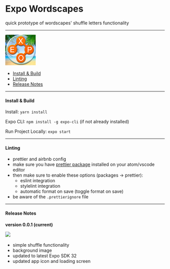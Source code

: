 # Expo Wordscapes

quick prototype of wordscapes' shuffle letters functionality

---

<p align="left">
  <img src="assets/icon.png?raw=true" width="96" />
</p>


- [Install & Build](#install--build)
- [Linting](#linting)
- [Release Notes](#release-notes)

---

#### Install & Build

Install: `yarn install`

Expo CLI: `npm install -g expo-cli` (if not already installed)

Run Project Locally: `expo start`

---

#### Linting

- prettier and airbnb config
- make sure you have [prettier package](https://atom.io/packages/prettier-atom) installed on your atom/vscode editor
- then make sure to enable these options (packages → prettier):
  - eslint integration
  - stylelint integration
  - automatic format on save (toggle format on save)
- be aware of the `.prettierignore` file

---

#### Release Notes

**version 0.0.1 (current)**

<p align="left">
  <img src="creative/releases/expo-wordscapes-0.0.1.gif?raw=true" width="320" />
</p>

- simple shuffle functionality
- background image
- updated to latest Expo SDK 32
- updated app icon and loading screen
